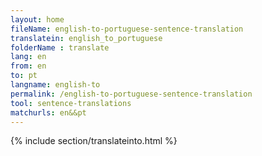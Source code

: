 ```yaml
---
layout: home
fileName: english-to-portuguese-sentence-translation
translatein: english_to_portuguese
folderName : translate
lang: en
from: en
to: pt
langname: english-to
permalink: /english-to-portuguese-sentence-translation
tool: sentence-translations
matchurls: en&&pt
---
```

{% include section/translateinto.html %}
